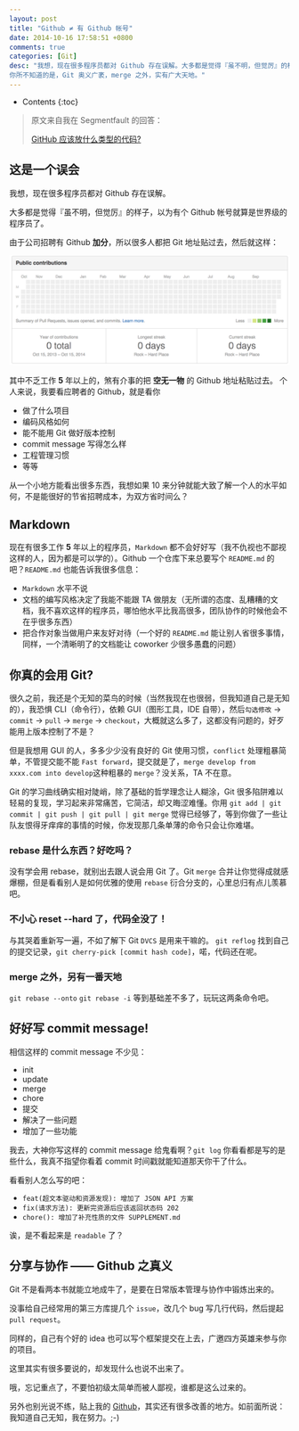 ```yaml
---
layout: post
title: "Github ≠ 有 Github 帐号"
date: 2014-10-16 17:58:51 +0800
comments: true
categories: [Git]
desc: "我想，现在很多程序员都对 Github 存在误解。大多都是觉得『虽不明，但觉厉』的样子，以为有个 Github 帐号就算是世界级的程序员了。
你所不知道的是，Git 奥义广袤，merge 之外，实有广大天地。"
---
```


* Contents
{:toc}

> 原文来自我在 Segmentfault 的回答：
>
> [GitHub 应该放什么类型的代码?](http://segmentfault.com/q/1010000000725223/a-1020000000725816)

## 这是一个误会

我想，现在很多程序员都对 Github 存在误解。

大多都是觉得『虽不明，但觉厉』的样子，以为有个 Github 帐号就算是世界级的程序员了。

由于公司招聘有 Github **加分**，所以很多人都把 Git 地址贴过去，然后就这样：

![空无一物的 Github][1]

其中不乏工作 **5** 年以上的，煞有介事的把 **空无一物** 的 Github 地址粘贴过去。
个人来说，我要看应聘者的 Github，就是看你

- 做了什么项目
- 编码风格如何
- 能不能用 Git 做好版本控制
- commit message 写得怎么样
- 工程管理习惯
- 等等

从一个小地方能看出很多东西，我想如果 10 来分钟就能大致了解一个人的水平如何，不是能很好的节省招聘成本，为双方省时间么？

## Markdown

现在有很多工作 **5** 年以上的程序员，``Markdown`` 都不会好好写（我不仇视也不鄙视这样的人，因为都是可以学的）。Github 一个仓库下来总要写个 ``README.md`` 的吧？``README.md`` 也能告诉我很多信息：

- ``Markdown`` 水平不说
- 文档的编写风格决定了我能不能跟 TA 做朋友（无所谓的态度、乱糟糟的文档，我不喜欢这样的程序员，哪怕他水平比我高很多，团队协作的时候他会不在乎很多东西）
- 把合作对象当做用户来友好对待（一个好的 ``README.md`` 能让别人省很多事情，同样，一个清晰明了的文档能让 coworker 少很多愚蠢的问题）

## 你真的会用 Git?

很久之前，我还是个无知的菜鸟的时候（当然我现在也很弱，但我知道自己是无知的），我恐惧 CLI（命令行），依赖 GUI（图形工具，IDE 自带），然后``勾选修改`` -> ``commit`` -> ``pull`` -> ``merge`` -> ``checkout``，大概就这么多了，这都没有问题的，好歹能用上版本控制了不是？

但是我想用 GUI 的人，多多少少没有良好的 Git 使用习惯，``conflict`` 处理粗暴简单，不管提交能不能 ``Fast forward``，提交就是了，``merge develop from xxxx.com into develop``这种粗暴的 ``merge``？没关系，TA 不在意。

Git 的学习曲线确实相对陡峭，除了基础的哲学理念让人糊涂，Git 很多陷阱难以轻易的复现，学习起来非常痛苦，它简洁，却又晦涩难懂。你用 ``git add | git commit | git push | git pull | git merge`` 觉得已经够了，等到你做了一些让队友恨得牙痒痒的事情的时候，你发现那几条单薄的命令只会让你难堪。

### rebase 是什么东西？好吃吗？

没有学会用 rebase，就别出去跟人说会用 Git 了。Git ``merge`` 合并让你觉得成就感爆棚，但是看看别人是如何优雅的使用 ``rebase`` 衍合分支的，心里总归有点儿羡慕吧。

### 不小心 reset --hard 了，代码全没了！

与其哭着重新写一遍，不如了解下 Git ``DVCS`` 是用来干嘛的。
``git reflog`` 找到自己的提交记录，``git cherry-pick [commit hash code]``，喏，代码还在呢。

### merge 之外，另有一番天地

``git rebase --onto``
``git rebase -i``
等到基础差不多了，玩玩这两条命令吧。

## 好好写 commit message!

相信这样的 commit message 不少见：

- init
- update
- merge
- chore
- 提交
- 解决了一些问题
- 增加了一些功能

我去，大神你写这样的 commit message 给鬼看啊？``git log`` 你看看都是写的是些什么，我真不指望你看着 commit 时间戳就能知道那天你干了什么。

看看别人怎么写的吧：

- ``feat(超文本驱动和资源发现): 增加了 JSON API 方案``
- ``fix(请求方法): 更新完资源后应该返回状态码 202``
- ``chore(): 增加了补充性质的文件 SUPPLEMENT.md``

诶，是不看起来是 ``readable`` 了？

## 分享与协作 —— Github 之真义

Git 不是看两本书就能立地成牛了，是要在日常版本管理与协作中锻炼出来的。

没事给自己经常用的第三方库提几个 ``issue``，改几个 bug 写几行代码，然后提起 ``pull request``。

同样的，自己有个好的 idea 也可以写个框架提交在上去，广邀四方英雄来参与你的项目。

这里其实有很多要说的，却发现什么也说不出来了。

哦，忘记重点了，不要怕初级太简单而被人鄙视，谁都是这么过来的。

另外也别光说不练，贴上我的 [Github](https://github.com/ryanhoo)，其实还有很多改善的地方。如前面所说：我知道自己无知，我在努力。;-)

[1]: /images/blog/android/c47b3d83f68acc5f3be155bc48482461.png